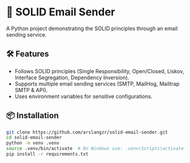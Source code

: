 # 📧 SOLID Email Sender

A Python project demonstrating the SOLID principles through an email sending service.

## 🛠 Features

- Follows SOLID principles (Single Responsibility, Open/Closed, Liskov, Interface Segregation, Dependency Inversion).
- Supports multiple email sending services (SMTP, MailHog, Mailtrap SMTP & API).
- Uses environment variables for sensitive configurations.

## 📦 Installation

```sh
git clone https://github.com/arslangzr/solid-email-sender.git
cd solid-email-sender
python -m venv .venv
source .venv/bin/activate  # On Windows use: .venv\Scripts\activate
pip install -r requirements.txt
